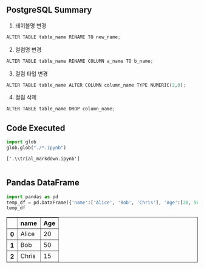 ## PostgreSQL Summary

1. 테이블명 변경


```python
ALTER TABLE table_name RENAME TO new_name;
```

2. 컬럼명 변경


```python
ALTER TABLE table_name RENAME COLUMN a_name TO b_name;
```

3. 컬럼 타입 변경


```python
ALTER TABLE table_name ALTER COLUMN column_name TYPE NUMERIC(2,0);
```

4. 컬럼 삭제


```python
ALTER TABLE table_name DROP column_name;
```

## Code Executed


```python
import glob
glob.glob("./*.ipynb")
```




    ['.\\trial_markdown.ipynb']




```python

```

## Pandas DataFrame


```python
import pandas as pd
temp_df = pd.DataFrame({'name':['Alice', 'Bob', 'Chris'], 'Age':[20, 50, 15]})
temp_df
```




<div>
<style scoped>
    .dataframe tbody tr th:only-of-type {
        vertical-align: middle;
    }

    .dataframe tbody tr th {
        vertical-align: top;
    }

    .dataframe thead th {
        text-align: right;
    }
</style>
<table border="1" class="dataframe">
  <thead>
    <tr style="text-align: right;">
      <th></th>
      <th>name</th>
      <th>Age</th>
    </tr>
  </thead>
  <tbody>
    <tr>
      <th>0</th>
      <td>Alice</td>
      <td>20</td>
    </tr>
    <tr>
      <th>1</th>
      <td>Bob</td>
      <td>50</td>
    </tr>
    <tr>
      <th>2</th>
      <td>Chris</td>
      <td>15</td>
    </tr>
  </tbody>
</table>
</div>


